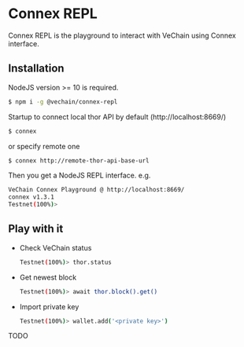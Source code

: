 # Connex REPL

Connex REPL is the playground to interact with VeChain using Connex interface.


## Installation

NodeJS version >= 10 is required.

```bash
$ npm i -g @vechain/connex-repl
```

Startup to connect local thor API by default (http://localhost:8669/)
```bash
$ connex 
```

or specify remote one
```bash
$ connex http://remote-thor-api-base-url
```

Then you get a NodeJS REPL interface. e.g.

```bash
VeChain Connex Playground @ http://localhost:8669/
connex v1.3.1
Testnet(100%)> 
```

## Play with it

* Check VeChain status
    ```bash
    Testnet(100%)> thor.status
    ```

* Get newest block
    ```bash
    Testnet(100%)> await thor.block().get()
    ```
* Import private key
    ```bash
    Testnet(100%)> wallet.add('<private key>')
    ```

TODO
